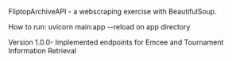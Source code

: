 FliptopArchiveAPI - a webscraping exercise with BeautifulSoup.

How to run: uvicorn main:app --reload on app directory

Version 1.0.0- Implemented endpoints for Emcee and Tournament Information Retrieval 